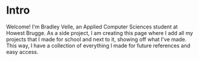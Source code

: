 # Intro
Welcome! I'm Bradley Velle, an Applied Computer Sciences student at Howest Brugge. As a side project, I am creating this page where I add all my projects that I made for school and next to it, showing off what I've made. This way, I have a collection of everything I made for future references and easy access.